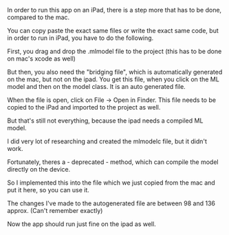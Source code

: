 In order to run this app on an iPad, there is a step more that has to be done, compared to the mac.

You can copy paste the exact same files or write the exact same code, but in order to run in iPad, you have to do the following.

First, you drag and drop the .mlmodel file to the project (this has to be done on mac's xcode as well)

But then, you also need the "bridging file", which is automatically generated on the mac, but not on the ipad.
You get this file, when you click on the ML model and then on the model class.
It is an auto generated file.

When the file is open, click on File -> Open in Finder.
This file needs to be copied to the iPad and imported to the project as well.

But that's still not everything, because the ipad needs a compiled ML model.

I did very lot of researching and created the mlmodelc file, but it didn't work.

Fortunately, theres a - deprecated - method, which can compile the model directly on the device.

So I implemented this into the file which we just copied from the mac and put it here, so you can use it.

The changes I've made to the autogenerated file are between 98 and 136 approx. (Can't remember exactly)

Now the app should run just fine on the ipad as well.
